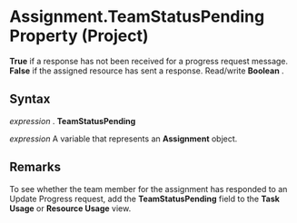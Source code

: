 
# Assignment.TeamStatusPending Property (Project)

 **True** if a response has not been received for a progress request message. **False** if the assigned resource has sent a response. Read/write **Boolean** .


## Syntax

 _expression_ . **TeamStatusPending**

 _expression_ A variable that represents an **Assignment** object.


## Remarks

To see whether the team member for the assignment has responded to an Update Progress request, add the  **TeamStatusPending** field to the **Task Usage** or **Resource Usage** view.

